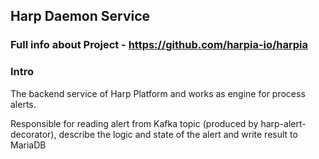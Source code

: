 ## Harp Daemon Service

### Full info about Project - https://github.com/harpia-io/harpia

### Intro
The backend service of Harp Platform and works as engine for process alerts.

Responsible for reading alert from Kafka topic (produced by harp-alert-decorator), describe the logic and state of the alert and write result to MariaDB
